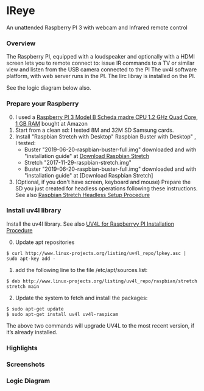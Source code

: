 # IReye
An unattended Raspberry PI 3 with webcam and Infrared remote control

### Overview
The Raspberry PI, equipped with a loudspeaker and optionally with a HDMI screen lets you to remote connect to:
issue IR commands to a TV or similar
view and listen from the USB camera connected to the PI
The uv4l software platform, with web server runs in the PI.
The lirc libray is installed on the PI. 

See the logic diagram below also.

### Prepare your Raspberry
0. I used a [Raspberry PI 3 Model B Scheda madre CPU 1.2 GHz Quad Core, 1 GB RAM](https://www.amazon.it/gp/product/B01CD5VC92/ref=oh_aui_search_detailpage?ie=UTF8&psc=1) bought at Amazon
1. Start from a clean sd: I tested 8M and 32M SD Samsung cards.
2. Install "Raspbian Stretch with Desktop" Raspbian Buster with Desktop" , I tested:
   - Buster "2019-06-20-raspbian-buster-full.img" downloaded and with "installation guide" at [Download Raspbian Stretch](https://www.raspberrypi.org/downloads/raspbian/)
   - Stretch "2017-11-29-raspbian-stretch.img"
   - Buster "2019-06-20-raspbian-buster-full.img" downloaded and with "installation guide" at [Download Raspbian Stretch]
3. (Optional, if you don't have screen, keyboard and mouse) Prepare the SD you just created for headless operations following these instructions. See also [Raspbian Stretch Headless Setup Procedure](https://www.raspberrypi.org/forums/viewtopic.php?t=191252) 

### Install uv4l library

Install the uv4l library. See also [UV4L for Raspberryy PI Installation Procedure](https://www.linux-projects.org/uv4l/installation/) 
 
0. Update apt repositories 
```
$ curl http://www.linux-projects.org/listing/uv4l_repo/lpkey.asc | sudo apt-key add -
```
1. add the following line to the file /etc/apt/sources.list:
```
$ deb http://www.linux-projects.org/listing/uv4l_repo/raspbian/stretch stretch main
```
2. Update the system to fetch and install the packages:
```
$ sudo apt-get update
$ sudo apt-get install uv4l uv4l-raspicam
```
The above two commands will upgrade UV4L to the most recent version, if it’s already installed.
### Highlights
 
 
### Screenshots

### Logic Diagram 
